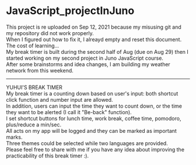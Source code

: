 # JavaScript_projectInJuno
This project is re uploaded on Sep 12, 2021 because my misusing git and my repository did not work properly.  
When I figured out how to fix it, I alreayd empty and reset this document. The cost of learning...    
My break timer is built during the second half of Aug (due on Aug 29) then I started working on my second project in Juno JavaScript course.  
After some brainstorms and idea changes, I am building my weather network from this weekend.  
  
____________________________________________________________________________________________________________________________________________  
YUHUI'S BREAK TIMER  
My break timer is a counting down based on user's input: both shortcut click function and number input are allowed.  
In addition, users can input the time they want to count down, or the time they want to be alerted (I call it "Be-back" function).  
I set shortcut buttons for lunch time, work break, coffee time, pomodoro, plus/reduce a min/sec.  
All acts on my app will be logged and they can be marked as important marks.  
Three themes could be selected while two languages are provided.  
Please feel free to share with me if you have any idea about improving the practicability of this break timer :).  

